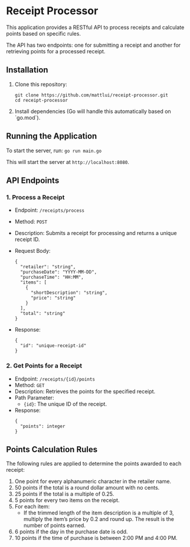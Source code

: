 # Receipt Processor

This application provides a RESTful API to process receipts and calculate points based on specific rules.

The API has two endpoints: one for submitting a receipt and another for retrieving points for a processed receipt.

## Installation

1. Clone this repository:
   ```
   git clone https://github.com/mattlui/receipt-processor.git
   cd receipt-processor
   ```
2. Install dependencies (Go will handle this automatically based on \`go.mod\`).

## Running the Application

To start the server, run: `go run main.go `

This will start the server at `http://localhost:8080`.

## API Endpoints

### 1. Process a Receipt

- Endpoint: `/receipts/process`
- Method: `POST`
- Description: Submits a receipt for processing and returns a unique receipt ID.
- Request Body:
  ```
  {
    "retailer": "string",
    "purchaseDate": "YYYY-MM-DD",
    "purchaseTime": "HH:MM",
    "items": [
      {
        "shortDescription": "string",
        "price": "string"
      }
    ],
    "total": "string"
  }
  ```
- Response:

  ```
  {
    "id": "unique-receipt-id"
  }
  ```

### 2. Get Points for a Receipt

- Endpoint: `/receipts/{id}/points`
- Method: `GET`
- Description: Retrieves the points for the specified receipt.
- Path Parameter:
  - `{id}`: The unique ID of the receipt.
- Response:
  ```
  {
    "points": integer
  }
  ```

## Points Calculation Rules

The following rules are applied to determine the points awarded to each receipt:

1. One point for every alphanumeric character in the retailer name.
2. 50 points if the total is a round dollar amount with no cents.
3. 25 points if the total is a multiple of 0.25.
4. 5 points for every two items on the receipt.
5. For each item:
   - If the trimmed length of the item description is a multiple of 3, multiply the item’s price by 0.2 and round up. The result is the number of points earned.
6. 6 points if the day in the purchase date is odd.
7. 10 points if the time of purchase is between 2:00 PM and 4:00 PM.

